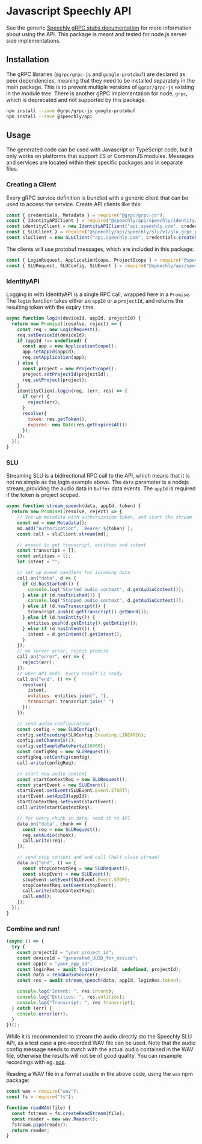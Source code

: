 # Javascript Speechly API

See the generic [Speechly gRPC stubs documentation](https://github.com/speechly/api) for more information about using the API. This package is meant and tested for node.js server side implementations.

## Installation

The gRPC libraries (`@grpc/grpc-js` and `google-protobuf`) are declared as peer dependencies, meaning that they need to be installed separately in the main package. This is to prevent multiple versions of `@grpc/grpc-js` existing in the module tree. There is another gRPC implementation for node, `grpc`, which is deprecated and not supported by this package.

```sh
npm install --save @grpc/grpc-js google-protobuf
npm install --save @speechly/api
```

## Usage

The generated code can be used with Javascript or TypeScript code, but it only works on platforms that support ES or CommonJS modules. Messages and services are located within their specific packages and in separate files.

### Creating a Client

Every gRPC service definition is bundled with a generic client that can be used to access the service. Create API clients like this:

```javascript
const { credentials, Metadata } = require("@grpc/grpc-js");
const { IdentityAPIClient } = require("@speechly/api/speechly/identity/v2/identity_api_grpc_pb");
const identityClient = new IdentityAPIClient("api.speechly.com", credentials.createSsl());
const { SLUClient } = require("@speechly/api/speechly/slu/v1/slu_grpc_pb");
const sluClient = new SLUClient("api.speechly.com", credentials.createSsl());
```

The clients will use protobuf messages, which are included in this package:

```javascript
const { LoginRequest, ApplicationScope, ProjectScope } = require("@speechly/api/speechly/identity/v2/identity_api_pb");
const { SLURequest, SLUConfig, SLUEvent } = require("@speechly/api/speechly/slu/v1/slu_pb");
```

### IdentityAPI

Logging in with IdentityAPI is a single RPC call, wrapped here in a `Promise`. The `login` function takes either an `appId` or a `projectId`, and returns the resulting token with the expiry time.

```javascript
async function login(deviceId, appId, projectId) {
  return new Promise((resolve, reject) => {
    const req = new LoginRequest();
    req.setDeviceId(deviceId);
    if (appId !== undefined) {
      const app = new ApplicationScope();
      app.setAppId(appId);
      req.setApplication(app);
    } else {
      const project = new ProjectScope();
      project.setProjectId(projectId);
      req.setProject(project);
    }
    identityClient.login(req, (err, res) => {
      if (err) {
        reject(err);
      }
      resolve({
        token: res.getToken(),
        expires: new Date(res.getExpiresAt())
      });
    });
  });
}
```

### SLU

Streaming SLU is a bidirectional RPC call to the API, which means that it is not no simple as the login example above. The `data` parameter is a nodejs stream, providing the audio data in `Buffer` data events. The `appId` is required if the token is project scoped.

```javascript
async function stream_speech(data, appId, token) {
  return new Promise((resolve, reject) => {
    // Set up metadata with authorization token, and start the stream
    const md = new Metadata();
    md.add("Authorization", `Bearer ${token}`);
    const call = sluClient.stream(md);

    // expect to get transcript, entities and intent
    const transcript = [];
    const entities = [];
    let intent = "";

    // set up event handlers for incoming data
    call.on("data", d => {
      if (d.hasStarted()) {
        console.log("Started audio context", d.getAudioContext());
      } else if (d.hasFinished()) {
        console.log("Stopped audio context", d.getAudioContext());
      } else if (d.hasTranscript()) {
        transcript.push(d.getTranscript().getWord());
      } else if (d.hasEntity()) {
        entities.push(d.getEntity().getEntity());
      } else if (d.hasIntent()) {
        intent = d.getIntent().getIntent();
      }
    });
    // on server error, reject promise
    call.on("error", err => {
      reject(err);
    });
    // when API ends, every result is ready
    call.on("end", () => {
      resolve({
        intent,
        entities: entities.join(", "),
        transcript: transcript.join(" ")
      });
    });

    // send audio configuration
    const config = new SLUConfig();
    config.setEncoding(SLUConfig.Encoding.LINEAR16);
    config.setChannels(1);
    config.setSampleRateHertz(16000);
    const configReq = new SLURequest();
    configReq.setConfig(config);
    call.write(configReq);

    // start new audio context
    const startContextReq = new SLURequest();
    const startEvent = new SLUEvent();
    startEvent.setEvent(SLUEvent.Event.START);
    startEvent.setAppId(appId);
    startContextReq.setEvent(startEvent);
    call.write(startContextReq);

    // for every chunk in data, send it to API
    data.on("data", chunk => {
      const req = new SLURequest();
      req.setAudio(chunk);
      call.write(req);
    });

    // send stop context and end call (half-close stream)
    data.on("end", () => {
      const stopContextReq = new SLURequest();
      const stopEvent = new SLUEvent();
      stopEvent.setEvent(SLUEvent.Event.STOP);
      stopContextReq.setEvent(stopEvent);
      call.write(stopContextReq);
      call.end();
    });
  });
}
```

### Combine and run!

```javascript
(async () => {
  try {
    const projectId = "your_project_id";
    const deviceId = "generated_UUID_for_device";
    const appId = "your_app_id";
    const loginRes = await login(deviceId, undefined, projectId);
    const data = readAudioSource();
    const res = await stream_speech(data, appId, loginRes.token);

    console.log("Intent: ", res.intent);
    console.log("Entities: ", res.entities);
    console.log("Transcript: ", res.transcript);
  } catch (err) {
    console.error(err);
  }
})();
```

While it is recommended to stream the audio directly sto the Speechly SLU API, as a test case a pre-recorded WAV file can be used. Note that the audio config message needs to match with the actual audio contained in the WAV file, otherwise the results will not be of good quality. You can resample recordings with eg. [sox](http://sox.sourceforge.net).

Reading a WAV file in a format usable in the above code, using the `wav` npm package:

```javascript
const wav = require("wav");
const fs = require("fs");

function readWAV(file) {
  const fstream = fs.createReadStream(file);
  const reader = new wav.Reader();
  fstream.pipe(reader);
  return reader;
}
```
